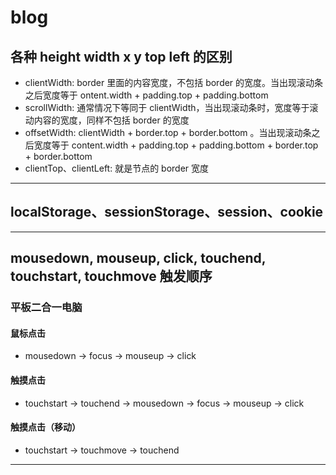 # blog

## 各种 height width x y top left 的区别

* clientWidth: border 里面的内容宽度，不包括 border 的宽度。当出现滚动条之后宽度等于 ontent.width + padding.top + padding.bottom
* scrollWidth: 通常情况下等同于 clientWidth，当出现滚动条时，宽度等于滚动内容的宽度，同样不包括 border 的宽度
* offsetWidth: clientWidth + border.top + border.bottom 。当出现滚动条之后宽度等于 content.width + padding.top + padding.bottom + border.top + border.bottom
* clientTop、clientLeft: 就是节点的 border 宽度

***

## localStorage、sessionStorage、session、cookie

***

## mousedown, mouseup, click, touchend, touchstart, touchmove 触发顺序

### 平板二合一电脑

#### 鼠标点击

* mousedown -> focus -> mouseup -> click

#### 触摸点击

* touchstart -> touchend -> mousedown -> focus -> mouseup -> click

#### 触摸点击（移动）

* touchstart -> touchmove -> touchend

***